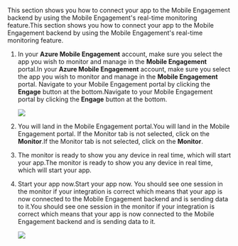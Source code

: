 <span data-ttu-id="74559-101">This section shows you how to connect your app to the Mobile Engagement backend by using the Mobile Engagement's real-time monitoring feature.</span><span class="sxs-lookup"><span data-stu-id="74559-101">This section shows you how to connect your app to the Mobile Engagement backend by using the Mobile Engagement's real-time monitoring feature.</span></span> 

1. <span data-ttu-id="74559-102">In your **Azure Mobile Engagement** account, make sure you select the app you wish to monitor and manage in the **Mobile Engagement** portal.</span><span class="sxs-lookup"><span data-stu-id="74559-102">In your **Azure Mobile Engagement** account, make sure you select the app you wish to monitor and manage in the **Mobile Engagement** portal.</span></span> <span data-ttu-id="74559-103">Navigate to your Mobile Engagement portal by clicking the **Engage** button at the bottom.</span><span class="sxs-lookup"><span data-stu-id="74559-103">Navigate to your Mobile Engagement portal by clicking the **Engage** button at the bottom.</span></span> 
   
     ![](https://docstestmedia1.blob.core.windows.net/azure-media/includes/media/mobile-engagement-connect-app-with-monitor/engage-button.png)
2. <span data-ttu-id="74559-104">You will land in the Mobile Engagement portal.</span><span class="sxs-lookup"><span data-stu-id="74559-104">You will land in the Mobile Engagement portal.</span></span> <span data-ttu-id="74559-105">If the Monitor tab is not selected, click on the **Monitor**.</span><span class="sxs-lookup"><span data-stu-id="74559-105">If the Monitor tab is not selected, click on the **Monitor**.</span></span>
3. <span data-ttu-id="74559-106">The monitor is ready to show you any device in real time, which will start your app.</span><span class="sxs-lookup"><span data-stu-id="74559-106">The monitor is ready to show you any device in real time, which will start your app.</span></span>
4. <span data-ttu-id="74559-107">Start your app now.</span><span class="sxs-lookup"><span data-stu-id="74559-107">Start your app now.</span></span> <span data-ttu-id="74559-108">You should see one session in the monitor if your integration is correct which means that your app is now connected to the Mobile Engagement backend and is sending data to it.</span><span class="sxs-lookup"><span data-stu-id="74559-108">You should see one session in the monitor if your integration is correct which means that your app is now connected to the Mobile Engagement backend and is sending data to it.</span></span>  
   
     ![](https://docstestmedia1.blob.core.windows.net/azure-media/includes/media/mobile-engagement-connect-app-with-monitor/monitor.png)




